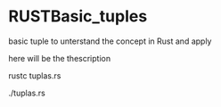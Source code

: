 # RUSTBasic_tuples
basic tuple to unterstand the concept in Rust and apply 

here will be the thescription

rustc tuplas.rs

./tuplas.rs
